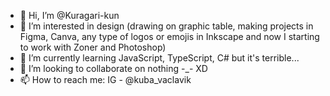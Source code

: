 - 👋 Hi, I’m @Kuragari-kun
- 👀 I’m interested in design (drawing on graphic table, making projects in Figma, Canva, any type of logos or emojis in Inkscape and now I starting to work with Zoner and Photoshop)
- 🌱 I’m currently learning JavaScript, TypeScript, C# but it's terrible...
- 💞️ I’m looking to collaborate on nothing -_- XD
- 📫 How to reach me: IG - @kuba_vaclavik

<!---
Kuragari-kun/Kuragari-kun is a ✨ special ✨ repository because its `README.md` (this file) appears on your GitHub profile.
You can click the Preview link to take a look at your changes.
--->
